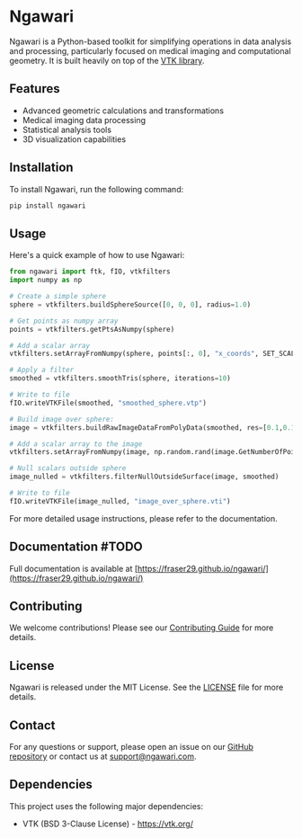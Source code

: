 # Ngawari

Ngawari is a Python-based toolkit for simplifying operations in data analysis and processing, particularly focused on medical imaging and computational geometry. It is built heavily on top of the [VTK library](https://vtk.org/).

## Features

- Advanced geometric calculations and transformations
- Medical imaging data processing
- Statistical analysis tools
- 3D visualization capabilities

## Installation

To install Ngawari, run the following command:

```bash
pip install ngawari
```

## Usage

Here's a quick example of how to use Ngawari:

```python
from ngawari import ftk, fIO, vtkfilters
import numpy as np

# Create a simple sphere
sphere = vtkfilters.buildSphereSource([0, 0, 0], radius=1.0)

# Get points as numpy array
points = vtkfilters.getPtsAsNumpy(sphere)

# Add a scalar array
vtkfilters.setArrayFromNumpy(sphere, points[:, 0], "x_coords", SET_SCALAR=True)

# Apply a filter
smoothed = vtkfilters.smoothTris(sphere, iterations=10)

# Write to file
fIO.writeVTKFile(smoothed, "smoothed_sphere.vtp")

# Build image over sphere:
image = vtkfilters.buildRawImageDataFromPolyData(smoothed, res=[0.1,0.1,0.1])

# Add a scalar array to the image
vtkfilters.setArrayFromNumpy(image, np.random.rand(image.GetNumberOfPoints()), "random_scalar", SET_SCALAR=True)

# Null scalars outside sphere
image_nulled = vtkfilters.filterNullOutsideSurface(image, smoothed)

# Write to file
fIO.writeVTKFile(image_nulled, "image_over_sphere.vti")
```

For more detailed usage instructions, please refer to the documentation.

## Documentation #TODO

Full documentation is available at [https://fraser29.github.io/ngawari/](https://fraser29.github.io/ngawari/)

## Contributing

We welcome contributions! Please see our [Contributing Guide](CONTRIBUTING.md) for more details.

## License

Ngawari is released under the MIT License. See the [LICENSE](LICENSE) file for more details.

## Contact

For any questions or support, please open an issue on our [GitHub repository](https://github.com/fraser29/ngawari) or contact us at support@ngawari.com.

## Dependencies

This project uses the following major dependencies:
- VTK (BSD 3-Clause License) - https://vtk.org/ 